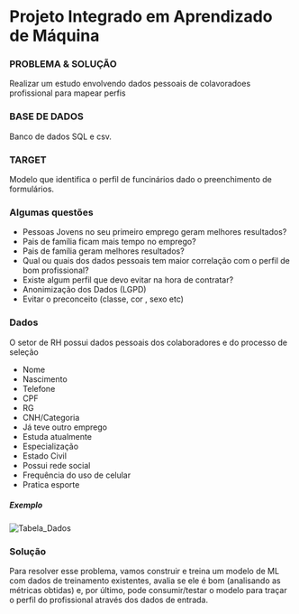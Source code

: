 # Projeto Integrado em Aprendizado de Máquina

### PROBLEMA & SOLUÇÃO


Realizar um estudo envolvendo dados pessoais de colavoradoes profissional para mapear perfis


### BASE DE DADOS


Banco de dados SQL e csv.


### TARGET

Modelo que identifica o perfil de funcinários dado o preenchimento de formulários.


### Algumas questões

<ul>
  <li>Pessoas Jovens no seu primeiro emprego geram melhores resultados?</li>
  <li>Pais de família ficam mais tempo no emprego?</li>
  <li>Pais de família geram melhores resultados?</li>
  <li>Qual ou quais dos dados pessoais tem maior correlação com o perfil de bom profissional?</li>
  <li>Existe algum perfil que devo evitar na hora de contratar?</li>
  <li>Anonimização dos Dados (LGPD)</li>
  <li>Evitar o preconceito (classe, cor , sexo etc)</li>
</ul>

### Dados


O setor de RH possui dados pessoais dos colaboradores e do processo de seleção


<ul>
  <li>Nome</li>
  <li>Nascimento</li>
  <li>Telefone</li>
  <li>CPF</li>
  <li>RG</li>
  <li>CNH/Categoria</li>
  <li>Já teve outro emprego</li>
  <li>Estuda atualmente</li>
  <li>Especialização</li>
  <li>Estado Civil</li>
  <li>Possui rede social</li>
  <li>Frequência do uso de celular</li>
  <li>Pratica esporte</li>
</ul>

##### Exemplo

![Tabela_Dados](https://user-images.githubusercontent.com/33094333/98309849-4b1c9d80-1faa-11eb-8475-341691d020a6.JPG)

### Solução


Para resolver esse problema, vamos construir e treina um modelo de ML com dados de treinamento existentes, avalia se ele é bom (analisando as métricas obtidas) e, por último, pode consumir/testar o modelo para traçar o perfil do profissional através dos dados de entrada.



